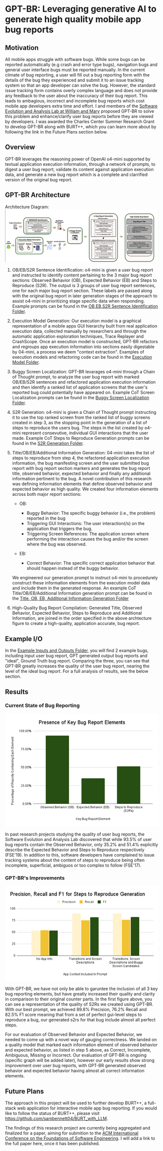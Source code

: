 # GPT-BR: Leveraging generative AI to generate high quality mobile app bug reports

## Motivation
All mobile apps struggle with software bugs. While some bugs can be reported automatically (e.g crash and error type bugs), navigation bugs and general user interface bugs must be reported manually. In the current climate of bug reporting, a user will fill out a bug reporting form with the details of the bug they experienced and submit it to an issue tracking system so that an app developer can solve the bug. However, the standard issue tracking form contains overly complex language and does not provide any feedback to the user about the inaccuracy of their bug report. This leads to ambagious, incorrect and incomplete bug reports which cost mobile app developers extra time and effort. I and members of the [Software Evolution and Analysis Lab at William and Mary](https://ojcchar.github.io/lab/) proposed GPT-BR to solve this problem and enhance/clarify user bug reports before they are viewed by developers. I was awarded the Charles Center Summer Research Grant to develop GPT-BR along with BURT++, which you can learn more about by following the link in the Future Plans section below. 

## Overview
GPT-BR leverages the reasoning power of OpenAI o4-mini supported by textual application execution information, through a network of prompts, to digest a user bug report, validate its content against application execution data, and generate a new bug report which is a complete and clarrified version of the original bug report. 

## GPT-BR Architecture
Architecture Diagram:
![GPT-BR Architecture Diagram](images/gpt-br_architecture_diagram.png)

1. OB/EB/S2R Sentence Identification: o4-mini is given a user bug report and instructed to identify content pertaining to the 3 major bug report sections: Observed Behavior (OB), Expected Behavior (EB) and Steps to Reproduce (S2R). The output is 3 groups of user bug report sentences, one for each major bug report section. These labels are passed along with the original bug report in later generation stages of the approach to assist o4-mini in prioritizing stage specific data when responding. Example prompts can be found in the [OB,EB,S2R Sentence Identification Folder](prompt_examples/OB_EB_S2R_Identification).

2. Execution Model Generation: Our execution model is a graphical representation of a mobile apps GUI hierarchy built from real application execution data, collected manually by researchers and through the automatic application exploration techniques, Trace Replayer and CrashScope. Once an execution model is constructed, GPT-BR refactors and regroups app execution information into sections easily digestable by 04-mini, a process we deem "context extraction". Examples of execution models and refactoring code can be found in the [Execution Model Folder](execution_model).

3. Buggy Screen Localization: GPT-BR levarages o4-mini through a Chain of Thought prompt, to analyze the user bug report with marked OB/EB/S2R sentences and refactored application execution information and then identify a ranked list of application screens that the user's reported bug could potentially have appeared on. Example CoT Screen Localization prompts can be found in the [Buggy Screen Localization Folder](prompt_examples/Buggy_Screen_Localization).

4. S2R Generation: o4-mini is given a Chain of Thought prompt instructing it to use the top ranked screen from the ranked list of buggy screens created in step 3, as the stopping point in the generation of a list of steps to reproduce the users bug. The steps in the list created by o4-mini represent consevutive, individual GUI interactions that the user made. Example CoT Steps to Reproduce Generation prompts can be found in the [S2R Generation Folder](prompt_examples/S2R_Generation).

5. Title/OB/EB/Additional Information Generation: 04-mini takes the list of steps to reproduce from step 4, the refactored application execution information, the bug manifesting screen and the user submitted bug report with bug report section markers and generates the bug report title, observed behavior, expected behavior and finally any additional information pertinent to the bug. A novel contribution of this research was defining information elements that define observed behavior and expected behavior as high quality. We created four information elements across both major report sections:
    - OB:
        - Buggy Behavior: The specific buggy behavior (i.e., the problem) reported in the bug
        - Triggering GUI Interactions: The user interaction(/s) on the application that triggers the bug.
        - Triggering Screen References: The application screen where performing the interaction causes the bug and/or the screen where the bug was observed.

    - EB:
        - Correct Behavior: The specific correct application behavior that should happen instead of the buggy behavior.
        
    We engineered our generation prompt to instruct o4-mini to procedurely construct these information elements from the execution model data and include them in the generated response. An example CoT Title/OB/EB/Additional Information generation prompt can be found in the [Title, OB, EB, Additional Information Generation Folder](prompt_examples/Title_OB_EB_Additional_Info_Generation)

6. High-Quality Bug Report Compilation: Generated Title, Observed Behavior, Expected Behavior, Steps to Reproduce and Additional Information, are joined in the order specified in the above archtecture figure to create a high-quality, application accurate, bug report. 


## Example I/O
In the [Example Inputs and Outputs Folder](example_inputs_outputs), you will find 2 example bugs, including input user bug report, GPT generated output bug reports and "ideal", Ground Truth bug report. Comparing the three, you can see that GPT-BR greatly increases the quality of the user bug report, nearing the level of the ideal bug report. For a full analysis of results, see the below section. 

## Results

### Current State of Bug Reporting
![Presence of Key Bug Reporting Elements in the Current State of Bug Reporting](images/Presence%20of%20Key%20Bug%20Report%20Elements.png)

In past research projects studying the quality of user bug reports, the Software Evolution and Analysis Lab discovered that while 93.5% of user bug reports contain the Observed Behavior, only 35.2% and 51.4% explicitly describe the Expected Behavior and Steps to Reproduce respectively (FSE'19). In addition to this, software developers have complained to issue tracking systems about the content of steps to reproduce being often incomplete, superficial, ambiguos or too complex to follow (FSE'17). 


### GPT-BR's Improvements
![GPT Precision, Recall and F1 for Steps to Reproduce Generation](images/Precision,%20Recall%20and%20F1%20for%20Steps%20to%20Reproduce%20Generation.png)

With GPT-BR, we have not only be able to garuntee the inclusion of all 3 key bug reporting elements, but have greatly increased their quality and clarity in comparison to their original counter parts. In the first figure above, you can see a representation of the quality of S2Rs we created using GPT-BR. With our best prompt, we achieved 89.8% Precision, 76.2% Recall and 82.5% F1 score meaning that from a set of perfect gui-level steps to reproduce a bug, our generated s2rs for that bug include almost all perfect steps. 

For our evaluation of Observed Behavior and Expected Behavior, we needed to come up with a novel way of gauging correctness. We landed on a quality model that marked each information element of observed behavior and expected behavior, as listed in step 5 above, as Correct, Incomplete, Ambiguous, Missing or Incorrect. Our evaluation of GPT-BR is ongoing (specific graph will be added later), however our early results show strong improvement over user bug reports, with GPT-BR generated observed behavior and expected behavior having almost all correct information elements. 

## Future Plans
The approach in this project will be used to further develop BURT++, a full-stack web application for interactive mobile app bug reporting. If you would like to follow the status of BURT++, please visit https://github.com/sambennett04/BURT_with_LLM.

The findings of this research project are currently being aggregated and finalized for a paper, aiming for submition to the [ACM International Conference on the Foundations of Software Engineering](http://conf.researchr.org/home/fse-2026). I will add a link to the full paper here, once it has been published. 
